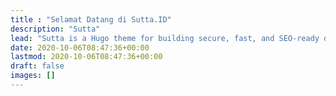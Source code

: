 ```yaml
---
title : "Selamat Datang di Sutta.ID"
description: "Sutta"
lead: "Sutta is a Hugo theme for building secure, fast, and SEO-ready documentation websites, which you can easily update and customize."
date: 2020-10-06T08:47:36+00:00
lastmod: 2020-10-06T08:47:36+00:00
draft: false
images: []
---
```

